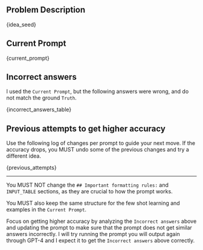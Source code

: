 ## Problem Description
{idea_seed}


## Current Prompt
<prompt>
{current_prompt}
</prompt>


## Incorrect answers
I used the `Current Prompt`, but the following answers were wrong, and do not match the ground `Truth`.

{incorrect_answers_table}


## Previous attempts to get higher accuracy
Use the following log of changes per prompt to guide your next move. If the accuracy drops, you MUST undo some of the previous changes and try a different idea.

{previous_attempts}


---

You MUST NOT change the `## Important formatting rules:` and `INPUT_TABLE` sections, as they are crucial to how the prompt works.

You MUST also keep the same structure for the few shot learning and examples in the `Current Prompt`.


Focus on getting higher accuracy by analyzing the `Incorrect answers` above and updating the prompt to make sure that the prompt does not get similar answers incorrectly. I will try running the prompt you will output again through GPT-4 and I expect it to get the `Incorrect answers` above correctly. 